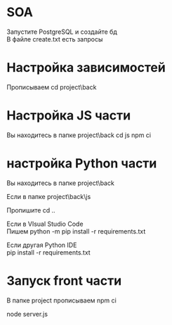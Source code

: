 # SOA
Запустите PostgreSQL и создайте бд <br>
В файле create.txt есть запросы


# Настройка зависимостей
Прописываем cd project\back

# Настройка JS части
Вы находитесь в папке project\back
cd js
npm ci

# настройка Python части 
Вы находитесь в папке project\back

Если в папке project\back\js 

Пропишите cd ..

Если в VIsual Studio Code <br>
Пишем python -m pip install -r requirements.txt

Если другая Python IDE <br>
pip install -r requirements.txt

# Запуск front части
В папке project прописываем npm ci

node server.js
